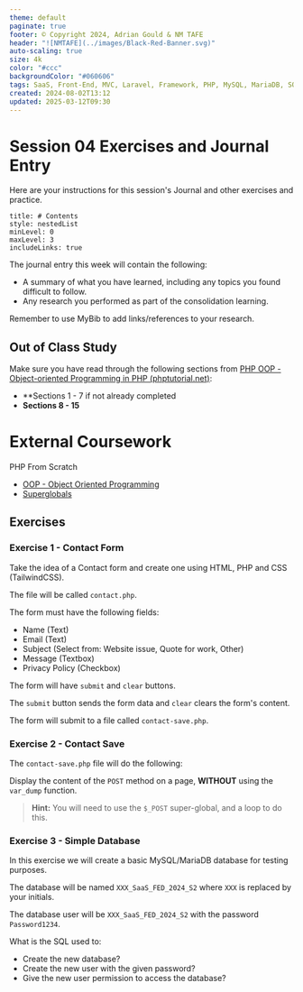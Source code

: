 ```yaml
---
theme: default
paginate: true
footer: © Copyright 2024, Adrian Gould & NM TAFE
header: "![NMTAFE](../images/Black-Red-Banner.svg)"
auto-scaling: true
size: 4k
color: "#ccc"
backgroundColor: "#060606"
tags: SaaS, Front-End, MVC, Laravel, Framework, PHP, MySQL, MariaDB, SQLite, Testing, Unit Testing, Feature Testing, PEST
created: 2024-08-02T13:12
updated: 2025-03-12T09:30
---
```


# Session 04 Exercises and Journal Entry

Here are your instructions for this session's Journal and other exercises and practice.

```table-of-contents
title: # Contents
style: nestedList
minLevel: 0
maxLevel: 3
includeLinks: true
```
The journal entry this week will contain the following:

- A summary of what you have learned, including any topics you found difficult to follow.
- Any research you performed as part of the consolidation learning.

Remember to use MyBib to add links/references to your research.

## Out of Class Study

Make sure you have read through the following sections from [PHP OOP - Object-oriented Programming in PHP (phptutorial.net)](https://www.phptutorial.net/php-oop/):

- **Sections 1 - 7 if not already completed
- **Sections 8 - 15**

# External Coursework

PHP From Scratch
- [OOP - Object Oriented Programming](https://www.traversymedia.com/products/php-from-scratch-beginner-to-advanced/categories/2154265677)
- [Superglobals](https://www.traversymedia.com/products/php-from-scratch-beginner-to-advanced/categories/2154265741)



## Exercises

### Exercise 1 - Contact Form

Take the idea of a Contact form and create one using HTML, 
PHP and CSS (TailwindCSS).

The file will be called `contact.php`.

The form must have the following fields:

- Name (Text)
- Email (Text)
- Subject (Select from: Website issue, Quote for work, Other)
- Message (Textbox)
- Privacy Policy (Checkbox)

The form will have `submit` and `clear` buttons.

The `submit` button sends the form data and `clear` clears 
the form's content.

The form will submit to a file called `contact-save.php`.

### Exercise 2 - Contact Save

The `contact-save.php` file will do the following:

Display the content of the `POST` method on a page, **WITHOUT** using the
`var_dump` function.

> **Hint:**
> You will need to use the `$_POST` super-global, and a loop to do this.

### Exercise 3 - Simple Database

In this exercise we will create a basic MySQL/MariaDB database
for testing purposes.

The database will be named `XXX_SaaS_FED_2024_S2` where `XXX` is replaced
by your initials.

The database user will be `XXX_SaaS_FED_2024_S2` with the 
password `Password1234`.

What is the SQL used to:

- Create the new database?
- Create the new user with the given password?
- Give the new user permission to access the database?
